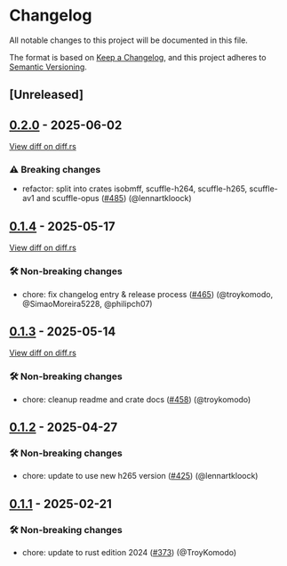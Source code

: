 # Changelog

<!--
This file is automatically generated by our release process.
DO NOT edit it directly.
If you want to add a change log entry for this package,
please create a new file in /changes.d/<pr-number>.toml
Refer to the [README.md](/changes.d/README.md) for more information.
-->

All notable changes to this project will be documented in this file.

The format is based on [Keep a Changelog](https://keepachangelog.com/en/1.0.0/),
and this project adheres to [Semantic Versioning](https://semver.org/spec/v2.0.0.html).

## [Unreleased]

## [0.2.0](https://github.com/ScuffleCloud/scuffle/releases/tag/scuffle-mp4-v0.2.0) - 2025-06-02

[View diff on diff.rs](https://diff.rs/scuffle-mp4/0.1.4/scuffle-mp4/0.2.0/Cargo.toml)

### ⚠️ Breaking changes

- refactor: split into crates isobmff, scuffle-h264, scuffle-h265, scuffle-av1 and scuffle-opus ([#485](https://github.com/scufflecloud/scuffle/pull/485)) (@lennartkloock)

## [0.1.4](https://github.com/ScuffleCloud/scuffle/releases/tag/scuffle-mp4-v0.1.4) - 2025-05-17

[View diff on diff.rs](https://diff.rs/scuffle-mp4/0.1.3/scuffle-mp4/0.1.4/Cargo.toml)

### 🛠️ Non-breaking changes

- chore: fix changelog entry & release process ([#465](https://github.com/scufflecloud/scuffle/pull/465)) (@troykomodo, @SimaoMoreira5228, @philipch07)

## [0.1.3](https://github.com/ScuffleCloud/scuffle/releases/tag/scuffle-mp4-v0.1.3) - 2025-05-14

[View diff on diff.rs](https://diff.rs/scuffle-mp4/0.1.2/scuffle-mp4/0.1.3/Cargo.toml)

### 🛠️ Non-breaking changes

- chore: cleanup readme and crate docs ([#458](https://github.com/scufflecloud/scuffle/pull/458)) (@troykomodo)

## [0.1.2](https://github.com/ScuffleCloud/scuffle/releases/tag/scuffle-mp4-v0.1.2) - 2025-04-27

### 🛠️ Non-breaking changes

- chore: update to use new h265 version ([#425](https://github.com/scufflecloud/scuffle/pull/425)) (@lennartkloock)

## [0.1.1](https://github.com/ScuffleCloud/scuffle/releases/tag/scuffle-mp4-v0.1.1) - 2025-02-21

### 🛠️ Non-breaking changes

- chore: update to rust edition 2024 ([#373](https://github.com/scufflecloud/scuffle/pull/373)) (@TroyKomodo)
